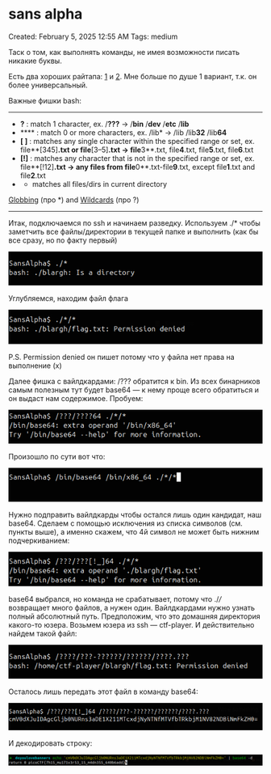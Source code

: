 # sans alpha

Created: February 5, 2025 12:55 AM
Tags: medium

Таск о том, как выполнять команды, не имея возможности писать никакие буквы.

Есть два хороших райтапа: [1](https://medium.com/@niceselol/picoctf-2024-sansalpha-86bbdb58bde6) и [2](https://medium.com/@m.mehloul/picoctf-2024-sansalpha-writeup-fa231bbbcb62). Мне больше по душе 1 вариант, т.к. он более универсальный.

Важные фишки bash:

---

- **?** : match 1 character, ex. /**???** -> /**bin** /**dev** /**etc** /**lib**
- **** : match 0 or more characters, ex. /lib* -> /lib /lib**32** /lib**64**
- **[ ]** : matches any single character within the specified range or set, ex. file**[345]**.txt or file**[3–5]**.txt -> file**3**.txt, file**4**.txt, file**5**.txt, file**6**.txt
- **[!]** : matches any character that is not in the specified range or set, ex. file**[!12]**.txt -> any files from file**0**.txt-file**9**.txt, except file**1**.txt and file**2**.txt
- * matches all files/dirs in current directory

[Globbing](https://tldp.org/LDP/abs/html/globbingref.html) (про *) and [Wildcards](https://tldp.org/LDP/GNU-Linux-Tools-Summary/html/x11655.htm) (про ?)

---

Итак, подключаемся по ssh и начинаем разведку. Используем ./* чтобы заметчить все файлы/директории в текущей папке и выполнить (как бы все сразу, но по факту первый)

![image.png](sans%20alpha%20190021737a89809eb806fefb7d7bc36a/image.png)

Углубляемся, находим файл флага

![image.png](sans%20alpha%20190021737a89809eb806fefb7d7bc36a/image%201.png)

P.S. Permission denied он пишет потому что у файла нет права на выполнение (x)

Далее фишка с вайлдкардами: /??? обратится к bin. Из всех бинарников самым полезным тут будет base64 — к нему проще всего обратиться и он выдаст нам содержимое. Пробуем:

![image.png](sans%20alpha%20190021737a89809eb806fefb7d7bc36a/image%202.png)

Произошло по сути вот что:

![image.png](sans%20alpha%20190021737a89809eb806fefb7d7bc36a/image%203.png)

Нужно подправить вайлдкарды чтобы остался лишь один кандидат, наш base64. Сделаем с помощью исключения из списка символов (см. пункты выше), а именно скажем, что 4й символ не может быть нижним подчеркиванием:

![image.png](sans%20alpha%20190021737a89809eb806fefb7d7bc36a/image%204.png)

base64 выбрался, но команда не срабатывает, потому что ./*/* возвращает много файлов, а нужен один. Вайлдкардами нужно узнать полный абсолютный путь. Предположим, что это домашняя директория какого-то юзера. Возьмем юзера из ssh — ctf-player. И действительно найдем такой файл:

![image.png](sans%20alpha%20190021737a89809eb806fefb7d7bc36a/image%205.png)

Осталось лишь передать этот файл в команду base64:

![image.png](sans%20alpha%20190021737a89809eb806fefb7d7bc36a/image%206.png)

И декодировать строку:

![image.png](sans%20alpha%20190021737a89809eb806fefb7d7bc36a/image%207.png)